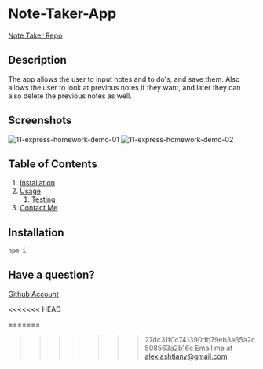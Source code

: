 # Note-Taker-App

[Note Taker Repo](https://github.com/Alexfit4/Note-Taker-App)

## Description

The app allows the user to input notes and to do's, and save them. Also allows the user to look at previous notes if they want, and later they can also delete the previous notes as well.

## Screenshots
![11-express-homework-demo-01](https://user-images.githubusercontent.com/69173896/106664348-f241ae80-6572-11eb-8acf-5e95e5e6471c.png)
![11-express-homework-demo-02](https://user-images.githubusercontent.com/69173896/106664353-f2da4500-6572-11eb-8103-4cd55eceecfd.png)


## Table of Contents

1. [Installation](#installation)
2. [Usage](#usage)
   1. [Testing](#test)
3. [Contact Me](#contact)

## Installation <a name="installation"></a>

```bash
npm i
```

## Have a question? <a name="contact"></a>

[Github Account](https://github.com/Alexfit4)

<<<<<<< HEAD

=======
>>>>>>> 27dc31f0c741390db79eb3a65a2c508563a2b16c
Email me at alex.ashtiany@gmail.com
